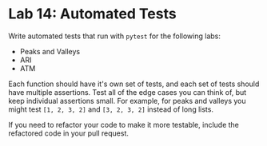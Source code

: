 # Lab 14: Automated Tests

Write automated tests that run with `pytest` for the following labs:
* Peaks and Valleys
* ARI
* ATM

Each function should have it's own set of tests, and each set of tests should have multiple assertions. Test all of the edge cases you can think of, but keep individual assertions small. For example, for peaks and valleys you might test `[1, 2, 3, 2]` and `[3, 2, 3, 2]` instead of long lists.

If you need to refactor your code to make it more testable, include the refactored code in your pull request.